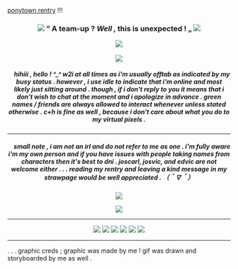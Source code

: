 [ponytown rentry](https://rentry.co/death-rattle) !!!
<h3 align="center">
<img src="https://64.media.tumblr.com/f0c5d80c4492a31c25f34efb1beeac2f/2f692420ece9ceb5-fa/s75x75_c1/94a55697e15a42438203bd590fa12cadcdcf8197.gif"/> ” A team-up ? <i> Well , </i> this is unexpected ! „ <img src="https://64.media.tumblr.com/c9d5be2e84cf11b894a7b3ec377735c2/2f692420ece9ceb5-e4/s75x75_c1/b23009a6c008e6ab0c6c7114099651b467e176ef.gif"   </h3>
<p align="center">
<img src="https://files.catbox.moe/rcy8jv.png"/>
</p>

<p align="center">
</p>
<p align="center">
<img src="https://files.catbox.moe/enpy2j.png"/>
</p>

<h5 align="center">
‎ ‎‎ ‎ ‎  hihiii , hello ! ^_^
w2i at all times as i'm usually offtab as indicated by my busy status . however , i use idle to indicate that i'm online and most likely just sitting around . though , if i don't reply to you it means that i don't wish to chat at the moment and i apologize in advance . green names / friends are always allowed to interact whenever unless stated otherwise . c+h is fine as well , because i don't care about what you do to my virtual pixels .
</h5>

***
<h5 align="center">
‎ ‎‎ ‎ ‎  small note , i am not an irl and do not refer to me as one . i'm fully aware i'm my own person and if you have issues with people taking names from characters then it's best to dni . joscarl, josvic, and edvic are not welcome either . . . reading my rentry and leaving a kind message in my strawpage would be well appreciated . （＾∇＾）
</h5>
<p align="center">
<img src="https://files.catbox.moe/enpy2j.png"/>
</p>
<p align="center">
<img src="https://files.catbox.moe/69c9wt.gif"/>
</p>


***
<p align="center">
<img src="https://64.media.tumblr.com/3552cd9756815d508bd5b9a91d9fea36/ee9d0e519663456c-12/s100x200/d8c995468a1da9a4e4b3e8813689a4482aee3dcf.gifv"/> <img src="https://64.media.tumblr.com/b3e57fc129aab192837e1be2288732a7/16fed5257cbfde37-93/s100x200/3bd634e1795e167794427e6ab58e7a8388a7147e.gifv"/> <img src="https://github.com/aesvic/aesvic/assets/144497121/d71580ed-462f-47d3-8d37-cc8c2819af6a"/> <img src="https://github.com/aesvic/aesvic/assets/144497121/28a10243-db1a-47af-81c0-a5cccc783cbd"/> <img src="https://64.media.tumblr.com/eb8960d013e2c0a1c618351a8bd30d69/3c17aeae15290a12-69/s250x400/73042d64da09e86917ec2bd78a6233d131d89da9.gifv"/> <img src="https://64.media.tumblr.com/970d905d3b4dc697c5bc09895847d757/a4c2806b0e551a8e-db/s250x400/e5ae9355fef085afdaf83e92f426541c891d6cb2.gifv"/>

</p>

***
. . . graphic creds ; graphic was made by me ! gif was drawn and storyboarded by me as well .
